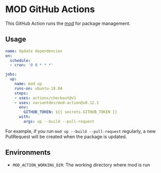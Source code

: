 # MOD GitHub Actions

This GitHub Action runs the [mod](https://github.com/variantdev/mod) for package management.

## Usage

```yaml
name: Update dependencies
on:
  schedule:
  - cron: '0 0 * * *'

jobs:
  up:
    name: mod up
    runs-on: ubuntu-18.04
    steps:
    - uses: actions/checkout@v1
    - uses: variantdev/mod-action@v0.12.1
      env:
        GITHUB_TOKEN: ${{ secrets.GITHUB_TOKEN }}
      with:
        args: up --build --pull-request
```

For example, if you run `mod up --build --pull-request` regularly, a new PullRequest will be created when the package is updated.

## Environments

* `MOD_ACTION_WORKING_DIR`: The working directory where mod is run
